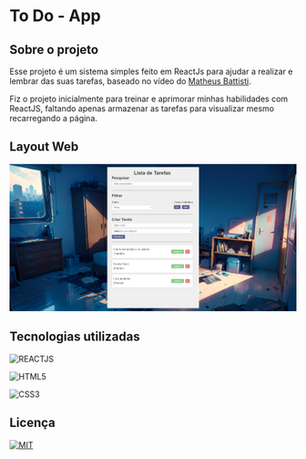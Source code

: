 # To Do - App

## Sobre o projeto

Esse projeto é um sistema simples feito em ReactJs para ajudar a realizar e lembrar das suas tarefas, baseado no vídeo do [Matheus Battisti](https://www.youtube.com/@MatheusBattisti).

Fiz o projeto inicialmente para treinar e aprimorar minhas habilidades com ReactJS, faltando apenas armazenar as tarefas para visualizar mesmo recarregando a página.

## Layout Web

![Web 1](https://github.com/MatheusArimura/assets/blob/master/to_do_app/todo-desktop.png)

## Tecnologias utilizadas

![REACTJS](https://img.shields.io/badge/REACTJS-%2361DAFB?style=for-the-badge&logo=react&logoColor=black)

![HTML5](https://img.shields.io/badge/HTML5-%23E34F26?style=for-the-badge&logo=html5&logoColor=white)

![CSS3](https://img.shields.io/badge/CSS3-blue?style=for-the-badge&logo=css3)

## Licença

[![MIT](https://img.shields.io/badge/MIT-green?style=for-the-badge&logoColor=black&label=license)](https://github.com/MatheusArimura/to_do_reactjs/blob/master/LICENSE)
